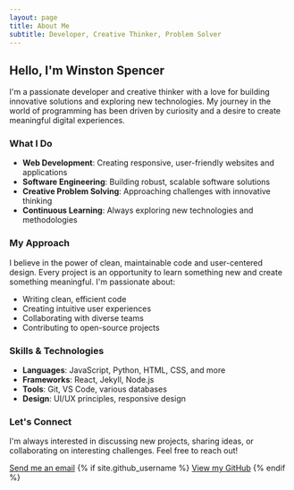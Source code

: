 ```yaml
---
layout: page
title: About Me
subtitle: Developer, Creative Thinker, Problem Solver
---
```


## Hello, I'm Winston Spencer

I'm a passionate developer and creative thinker with a love for building innovative solutions and exploring new technologies. My journey in the world of programming has been driven by curiosity and a desire to create meaningful digital experiences.

### What I Do

- **Web Development**: Creating responsive, user-friendly websites and applications
- **Software Engineering**: Building robust, scalable software solutions
- **Creative Problem Solving**: Approaching challenges with innovative thinking
- **Continuous Learning**: Always exploring new technologies and methodologies

### My Approach

I believe in the power of clean, maintainable code and user-centered design. Every project is an opportunity to learn something new and create something meaningful. I'm passionate about:

- Writing clean, efficient code
- Creating intuitive user experiences
- Collaborating with diverse teams
- Contributing to open-source projects

### Skills & Technologies

- **Languages**: JavaScript, Python, HTML, CSS, and more
- **Frameworks**: React, Jekyll, Node.js
- **Tools**: Git, VS Code, various databases
- **Design**: UI/UX principles, responsive design

### Let's Connect

I'm always interested in discussing new projects, sharing ideas, or collaborating on interesting challenges. Feel free to reach out!

<div class="contact-buttons">
  <a href="mailto:{{ site.email }}" class="btn">Send me an email</a>
  {% if site.github_username %}
    <a href="https://github.com/{{ site.github_username }}" class="btn btn-outline" target="_blank" rel="noopener">View my GitHub</a>
  {% endif %}
</div>